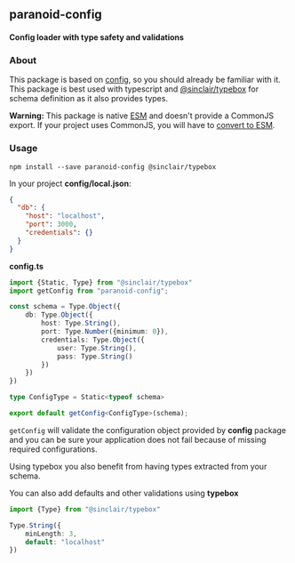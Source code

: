 ## paranoid-config

#### Config loader with type safety and validations

### About

This package is based on [config]("https://www.npmjs.com/package/node-config"), so you should already
be familiar with it. This package is best used with typescript
and [@sinclair/typebox](https://www.npmjs.com/package/@sinclair/typebox) for schema
definition as it also provides types.

**Warning:** This package is native [ESM](https://developer.mozilla.org/en-US/docs/Web/JavaScript/Guide/Modules) and doesn't provide a CommonJS export. If your project uses CommonJS, you will have to [convert to ESM](https://gist.github.com/sindresorhus/a39789f98801d908bbc7ff3ecc99d99c).

### Usage
```shell
npm install --save paranoid-config @sinclair/typebox
```

In your project **config/local.json**:
```json
{
  "db": {
    "host": "localhost",
    "port": 3000,
    "credentials": {}
  }
}
```

**config.ts**

```typescript
import {Static, Type} from "@sinclair/typebox"
import getConfig from "paranoid-config";

const schema = Type.Object({
    db: Type.Object({
        host: Type.String(),
        port: Type.Number({minimum: 0}),
        credentials: Type.Object({
            user: Type.String(),
            pass: Type.String()
        })
    })
})

type ConfigType = Static<typeof schema>

export default getConfig<ConfigType>(schema);
```

`getConfig` will validate the configuration object
provided by **config** package and you can be sure
your application does not fail because of missing
required configurations.

Using typebox you also benefit from having types
extracted from your schema.

You can also add defaults and other validations 
using **typebox**
```typescript
import {Type} from "@sinclair/typebox"

Type.String({
    minLength: 3,
    default: "localhost"
})
```
